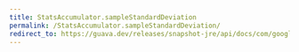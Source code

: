 ```yaml
---
title: StatsAccumulator.sampleStandardDeviation
permalink: /StatsAccumulator.sampleStandardDeviation/
redirect_to: https://guava.dev/releases/snapshot-jre/api/docs/com/google/common/math/StatsAccumulator.html#sampleStandardDeviation--
---
```

